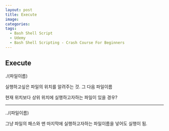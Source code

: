 ```yaml
---
layout: post
title: Execute
image: 
categories:
tags:
  - Bash Shell Script
  - Udemy
  - Bash Shell Scripting - Crash Course For Beginners
---
```




## Execute

./(파일이름)

실행하고싶은 파일의 위치를 알려주는 것. 그 다음 파일이름

현재 위치보다 상위 위치에 실행하고자하는 파일이 있을 경우?

---

../(파일이름)

그냥 파일의 패스와 맨 마지막에 실행하고자하는 파일이름을 넣어도 실행이 됨.
